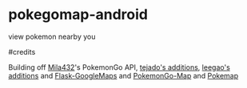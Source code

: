 # pokegomap-android
view pokemon nearby you

#credits

Building off [Mila432](https://github.com/Mila432/Pokemon_Go_API)'s PokemonGo API, [tejado's additions](https://github.com/tejado/pokemongo-api-demo), [leegao's additions](https://github.com/leegao/pokemongo-api-demo/tree/simulation) and [Flask-GoogleMaps](https://github.com/rochacbruno/Flask-GoogleMaps) and [PokemonGo-Map](https://github.com/AHAAAAAAA/PokemonGo-Map) and [Pokemap](https://github.com/omkarmoghe/Pokemap)

